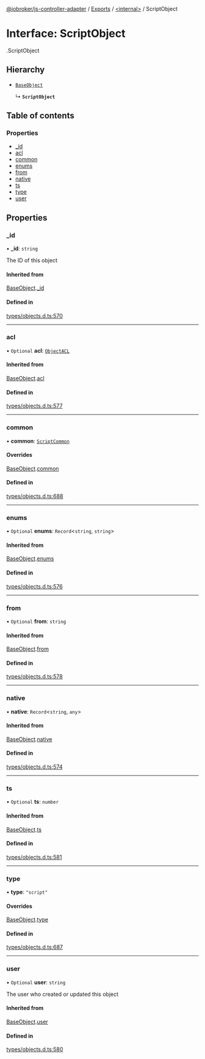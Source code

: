 [@iobroker/js-controller-adapter](../README.md) / [Exports](../modules.md) / [<internal\>](../modules/internal_.md) / ScriptObject

# Interface: ScriptObject

[<internal>](../modules/internal_.md).ScriptObject

## Hierarchy

- [`BaseObject`](internal_.BaseObject.md)

  ↳ **`ScriptObject`**

## Table of contents

### Properties

- [\_id](internal_.ScriptObject.md#_id)
- [acl](internal_.ScriptObject.md#acl)
- [common](internal_.ScriptObject.md#common)
- [enums](internal_.ScriptObject.md#enums)
- [from](internal_.ScriptObject.md#from)
- [native](internal_.ScriptObject.md#native)
- [ts](internal_.ScriptObject.md#ts)
- [type](internal_.ScriptObject.md#type)
- [user](internal_.ScriptObject.md#user)

## Properties

### \_id

• **\_id**: `string`

The ID of this object

#### Inherited from

[BaseObject](internal_.BaseObject.md).[_id](internal_.BaseObject.md#_id)

#### Defined in

[types/objects.d.ts:570](https://github.com/ioBroker/ioBroker.js-controller/blob/33bf0c0e/packages/types/objects.d.ts#L570)

___

### acl

• `Optional` **acl**: [`ObjectACL`](internal_.ObjectACL.md)

#### Inherited from

[BaseObject](internal_.BaseObject.md).[acl](internal_.BaseObject.md#acl)

#### Defined in

[types/objects.d.ts:577](https://github.com/ioBroker/ioBroker.js-controller/blob/33bf0c0e/packages/types/objects.d.ts#L577)

___

### common

• **common**: [`ScriptCommon`](internal_.ScriptCommon.md)

#### Overrides

[BaseObject](internal_.BaseObject.md).[common](internal_.BaseObject.md#common)

#### Defined in

[types/objects.d.ts:688](https://github.com/ioBroker/ioBroker.js-controller/blob/33bf0c0e/packages/types/objects.d.ts#L688)

___

### enums

• `Optional` **enums**: `Record`<`string`, `string`\>

#### Inherited from

[BaseObject](internal_.BaseObject.md).[enums](internal_.BaseObject.md#enums)

#### Defined in

[types/objects.d.ts:576](https://github.com/ioBroker/ioBroker.js-controller/blob/33bf0c0e/packages/types/objects.d.ts#L576)

___

### from

• `Optional` **from**: `string`

#### Inherited from

[BaseObject](internal_.BaseObject.md).[from](internal_.BaseObject.md#from)

#### Defined in

[types/objects.d.ts:578](https://github.com/ioBroker/ioBroker.js-controller/blob/33bf0c0e/packages/types/objects.d.ts#L578)

___

### native

• **native**: `Record`<`string`, `any`\>

#### Inherited from

[BaseObject](internal_.BaseObject.md).[native](internal_.BaseObject.md#native)

#### Defined in

[types/objects.d.ts:574](https://github.com/ioBroker/ioBroker.js-controller/blob/33bf0c0e/packages/types/objects.d.ts#L574)

___

### ts

• `Optional` **ts**: `number`

#### Inherited from

[BaseObject](internal_.BaseObject.md).[ts](internal_.BaseObject.md#ts)

#### Defined in

[types/objects.d.ts:581](https://github.com/ioBroker/ioBroker.js-controller/blob/33bf0c0e/packages/types/objects.d.ts#L581)

___

### type

• **type**: ``"script"``

#### Overrides

[BaseObject](internal_.BaseObject.md).[type](internal_.BaseObject.md#type)

#### Defined in

[types/objects.d.ts:687](https://github.com/ioBroker/ioBroker.js-controller/blob/33bf0c0e/packages/types/objects.d.ts#L687)

___

### user

• `Optional` **user**: `string`

The user who created or updated this object

#### Inherited from

[BaseObject](internal_.BaseObject.md).[user](internal_.BaseObject.md#user)

#### Defined in

[types/objects.d.ts:580](https://github.com/ioBroker/ioBroker.js-controller/blob/33bf0c0e/packages/types/objects.d.ts#L580)
